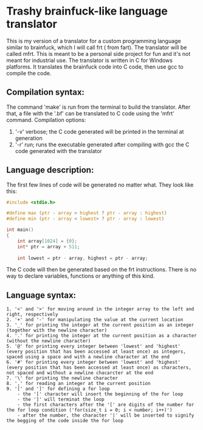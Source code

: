 # Trashy brainfuck-like language translator

This is my version of a translator for a custom programming language similar to brainfuck, which I will call frt ( from fart). The translator will be called mfrt.
This is meant to be a personal side project for fun and it's not meant for industrial use.
The translator is written in C for Windows platforms. It translates the brainfuck code into C code, then use gcc to compile the code.

## Compilation syntax:
The command 'make' is run from the terminal to build the translator. After that, a file with the '.bf' can be translated to C code using the 'mfrt' command. Compilation options:
1. '-v' verbose; the C code generated will be printed in the terminal at generation
2. '-r' run; runs the executable generated after compiling with gcc the C code generated with the translator

## Language description:
The first few lines of code will be generated no matter what. They look like this:

```C
#include <stdio.h>

#define max (ptr - array > highest ? ptr - array : highest)
#define min (ptr - array < lowest> ? ptr - array : lowest)

int main()
{
    int array[1024] = {0};
    int* ptr = array + 511;
    
    int lowest = ptr - array, highest = ptr - array;

```

The C code will then be generated based on the frt instructions. There is no way to declare variables, functions or anything of this kind.

## Language syntax:
    1. '<' and '>' for moving around in the integer array to the left and right, respectively
    2. '+' and '-' for manipulating the value at the current location
    3. '_' for printing the integer at the current position as an integer (together with the newline character)
    4. '.' for printing the integer at the current position as a character (without the newline character)
    5. '@' for printing every integer between 'lowest' and 'highest' (every position that has been accessed at least once) as integers, spaced using a space and with a newline character at the end
    6. '#' for printing every integer between 'lowest' and 'highest' (every position that has been accessed at least once) as characters, not spaced and without a newline chacarcter at the end
    7. '\' for printing the newline character
    8. ',' for reading an integer at the current position
    9. '[' and ']' for defining a for loop
        - the '[' character will insert the beginning of the for loop
        - the ']' will terminat the loop
        - the first characters after the '[' are digits of the number for the for loop condition ('for(size_t i = 0; i < number; i++)')
        - after the number, the character '|' will be inserted to signify the begging of the code inside the for loop
